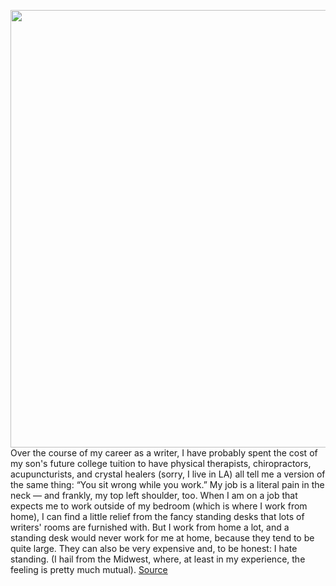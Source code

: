 <img src='https://cdn.vox-cdn.com/thumbor/hGExMoVQ9CaHfuXyuFcpS-1xXcE=/0x0:1087x1443/1200x800/filters:focal(344x630:516x802)/cdn.vox-cdn.com/uploads/chorus_image/image/66489247/001.0.jpg' width='700px' /><br/>
Over the course of my career as a writer, I have probably spent the cost of my son's future college tuition to have physical therapists, chiropractors, acupuncturists, and crystal healers (sorry, I live in LA) all tell me a version of the same thing: “You sit wrong while you work.” My job is a literal pain in the neck — and frankly, my top left shoulder, too. When I am on a job that expects me to work outside of my bedroom (which is where I work from home), I can find a little relief from the fancy standing desks that lots of writers' rooms are furnished with. But I work from home a lot, and a standing desk would never work for me at home, because they tend to be quite large. They can also be very expensive and, to be honest: I hate standing. (I hail from the Midwest, where, at least in my experience, the feeling is pretty much mutual).
<a href='https://www.theverge.com/2020/3/12/21175214/adjustable-laptop-table-laptop-stand-strategist'> Source <a/>